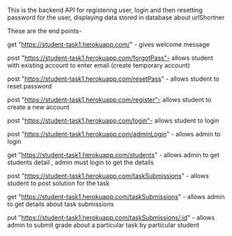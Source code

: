 This is the backend API for registering user, login and then resetting password for the user, displaying data stored in database about urlShortner

These are the end points-

get "https://student-task1.herokuapp.com/" - gives welcome message

post "https://student-task1.herokuapp.com/forgotPass"- allows student with existing account to enter email (create temporary account)

post "https://student-task1.herokuapp.com/resetPass" - allows student to reset password

post "https://student-task1.herokuapp.com/register"- allows student to create a new account

post "https://student-task1.herokuapp.com/login"- allows student to login

post "https://student-task1.herokuapp.com/adminLogin" - allows admin to login

get "https://student-task1.herokuapp.com/students" - allows admin to get students detail , admin must login to get the details

post "https://student-task1.herokuapp.com/taskSubmissions" - allows student to post solution for the task

get "https://student-task1.herokuapp.com/taskSubmissions" - allows admin to get details about task submissions

put "https://student-task1.herokuapp.com/taskSubmissions/:id" - allows admin to submit grade about a particular task by particular student
